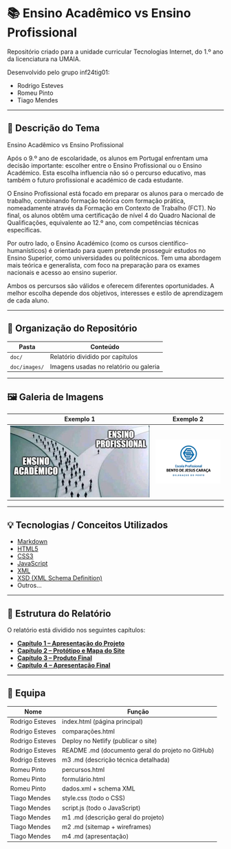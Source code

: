 # 📚 Ensino Acadêmico vs Ensino Profissional

Repositório criado para a unidade curricular Tecnologias Internet, do 1.º ano da licenciatura na UMAIA.

Desenvolvido pelo grupo inf24tig01:
- Rodrigo Esteves
- Romeu Pinto
- Tiago Mendes

---

## 📝 Descrição do Tema

Ensino Acadêmico vs Ensino Profissional

Após o 9.º ano de escolaridade, os alunos em Portugal enfrentam uma decisão importante: escolher entre o Ensino Profissional ou o Ensino Académico. Esta escolha influencia não só o percurso educativo, mas também o futuro profissional e académico de cada estudante.

O Ensino Profissional está focado em preparar os alunos para o mercado de trabalho, combinando formação teórica com formação prática, nomeadamente através da Formação em Contexto de Trabalho (FCT). No final, os alunos obtêm uma certificação de nível 4 do Quadro Nacional de Qualificações, equivalente ao 12.º ano, com competências técnicas específicas.

Por outro lado, o Ensino Académico (como os cursos científico-humanísticos) é orientado para quem pretende prosseguir estudos no Ensino Superior, como universidades ou politécnicos. Tem uma abordagem mais teórica e generalista, com foco na preparação para os exames nacionais e acesso ao ensino superior.

Ambos os percursos são válidos e oferecem diferentes oportunidades. A melhor escolha depende dos objetivos, interesses e estilo de aprendizagem de cada aluno.

---

## 📁 Organização do Repositório

| Pasta       | Conteúdo                                 |
|-------------|------------------------------------------|
| `doc/`      | Relatório dividido por capítulos         |
| `doc/images/`| Imagens usadas no relatório ou galeria  |

---

## 🖼️ Galeria de Imagens

| Exemplo 1                         | Exemplo 2                         |
|----------------------------------|----------------------------------|
| ![](doc/images/ensino.png)         | ![](doc/images/bento.png)         |

---

## 💡 Tecnologias / Conceitos Utilizados

- [Markdown](https://www.markdownguide.org/)
- [HTML5](https://developer.mozilla.org/en-US/docs/Web/HTML)
- [CSS3](https://developer.mozilla.org/en-US/docs/Web/CSS)
- [JavaScript](https://developer.mozilla.org/en-US/docs/Web/JavaScript)
- [XML](https://www.w3.org/XML/)
- [XSD (XML Schema Definition)](https://www.w3.org/XML/Schema)
- Outros...

---

## 📖 Estrutura do Relatório

O relatório está dividido nos seguintes capítulos:

- **[Capítulo 1 – Apresentação do Projeto](doc/c1.md)**
- **[Capítulo 2 – Protótipo e Mapa do Site](doc/c2.md)**
- **[Capítulo 3 – Produto Final](doc/c3.md)**
- **[Capítulo 4 – Apresentação Final](doc/c4.md)**

---

## 👥 Equipa

| Nome             | Função                       |
|----------------- |------------------------------|
|Rodrigo Esteves   |index.html (página principal)|
|Rodrigo Esteves   |comparações.html|
|Rodrigo Esteves   |Deploy no Netlify (publicar o site)|
|Rodrigo Esteves   |README .md (documento geral do projeto no GitHub)|
|Rodrigo Esteves   |m3 .md (descrição técnica detalhada)|
|Romeu Pinto       |percursos.html|
|Romeu Pinto       | formulário.html|
|Romeu Pinto       |dados.xml + schema XML|
|Tiago Mendes      |style.css (todo o CSS)|
|Tiago Mendes      |script.js (todo o JavaScript)|
|Tiago Mendes      |m1 .md (descrição geral do projeto)|
|Tiago Mendes      |m2 .md (sitemap + wireframes)|
|Tiago Mendes      |m4 .md (apresentação)|

